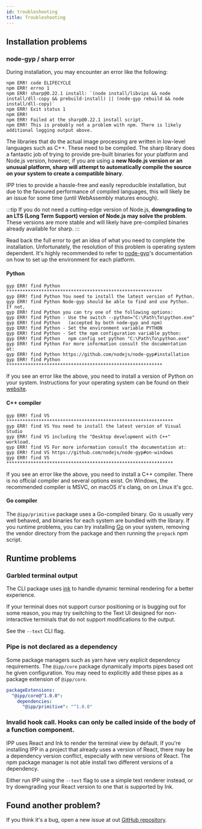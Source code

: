 ```yaml
---
id: troubleshooting
title: Troubleshooting
---
```


## Installation problems

### node-gyp / sharp error

During installation, you may encounter an error like the following:

```text
npm ERR! code ELIFECYCLE
npm ERR! errno 1
npm ERR! sharp@0.22.1 install: `(node install/libvips && node install/dll-copy && prebuild-install) || (node-gyp rebuild && node install/dll-copy)`
npm ERR! Exit status 1
npm ERR!
npm ERR! Failed at the sharp@0.22.1 install script.
npm ERR! This is probably not a problem with npm. There is likely additional logging output above.
```

The libraries that do the actual image processing are written in low-level languages such as C++.
These need to be compiled. The sharp library does a fantastic job of trying to provide pre-built
binaries for your platform and Node.js version, however, if you are using a **new Node.js version or
an unusual platform, sharp will attempt to automatically compile the source on your system to create
a compatible binary**.

IPP tries to provide a hassle-free and easily reproducible installation, but due to the favoured
performance of compiled languages, this will likely be an issue for some time (until WebAssembly
matures enough).

<!-- prettier-ignore-start -->
:::tip
If you do not need a cutting-edge version of Node.js, **downgrading to an LTS (Long Term Support)
version of Node.js may solve the problem**. These versions are more stable and will likely have
pre-compiled binaries already available for sharp.
:::
<!-- prettier-ignore-end -->

Read back the full error to get an idea of what you need to complete the installation.
Unfortunately, the resolution of this problem is operating system dependent. It's highly recommended
to refer to [node-gyp][node-gyp]'s documentation on how to set up the environment for each platform.

#### Python

```text
gyp ERR! find Python **********************************************************
gyp ERR! find Python You need to install the latest version of Python.
gyp ERR! find Python Node-gyp should be able to find and use Python. If not,
gyp ERR! find Python you can try one of the following options:
gyp ERR! find Python - Use the switch --python="C:\Path\To\python.exe"
gyp ERR! find Python   (accepted by both node-gyp and npm)
gyp ERR! find Python - Set the environment variable PYTHON
gyp ERR! find Python - Set the npm configuration variable python:
gyp ERR! find Python   npm config set python "C:\Path\To\python.exe"
gyp ERR! find Python For more information consult the documentation at:
gyp ERR! find Python https://github.com/nodejs/node-gyp#installation
gyp ERR! find Python **********************************************************
```

If you see an error like the above, you need to install a version of Python on your system.
Instructions for your operating system can be found on their [website][python].

#### C++ compiler

```text
gyp ERR! find VS **************************************************************
gyp ERR! find VS You need to install the latest version of Visual Studio
gyp ERR! find VS including the "Desktop development with C++" workload.
gyp ERR! find VS For more information consult the documentation at:
gyp ERR! find VS https://github.com/nodejs/node-gyp#on-windows
gyp ERR! find VS **************************************************************
```

If you see an error like the above, you need to install a C++ compiler. There is no official
compiler and several options exist. On Windows, the recommended compiler is MSVC, on macOS it's
clang, on on Linux it's gcc.

#### Go compiler

The `@ipp/primitive` package uses a Go-compiled binary. Go is usually very well behaved, and
binaries for each system are bundled with the library. If you runtime problems, you can try
installing [Go][go] on your system, removing the vendor directory from the package and then running
the `prepack` npm script.

## Runtime problems

### Garbled terminal output

The CLI package uses [ink][ink] to handle dynamic terminal rendering for a better experience.

If your terminal does not support cursor positioning or is bugging out for some reason, you may try
switching to the Text UI designed for non-interactive terminals that do not support modifications to
the output.

See the `--text` CLI flag.

### Pipe is not declared as a dependency

Some package managers such as yarn have very explicit dependency requirements. The `@ipp/core`
package dynamically imports pipes based ont he given configuration. You may need to explicitly add
these pipes as a package extension of `@ipp/core`.

```yaml title=".yarnrc.yml"
packageExtensions:
  "@ipp/core@^1.0.0":
    dependencies:
      "@ipp/primitive": "^1.0.0"
```

### Invalid hook call. Hooks can only be called inside of the body of a function component.

IPP uses React and Ink to render the terminal view by default. If you're installing IPP in a project
that already uses a version of React, there may be a dependency version conflict, especially with
new versions of React. The npm package manager is not able install two different versions of a
dependency.

Either run IPP using the `--text` flag to use a simple text renderer instead, or try downgrading
your React version to one that is supported by Ink.

## Found another problem?

If you think it's a bug, open a new issue at out [GitHub repository][repo].

[ink]: https://github.com/vadimdemedes/ink
[python]: https://python.org
[go]: https://golang.org/
[node-gyp]: https://github.com/nodejs/node-gyp
[repo]: https://github.com/MarcusCemes/image-processing-pipeline
